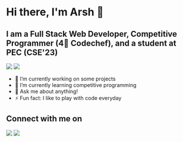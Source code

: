 # Hi there, I'm Arsh 👋

## I am a Full Stack Web Developer, Competitive Programmer (4🌟 Codechef), and a student at PEC (CSE'23)

<!--
**Arsh-Kashyap/Arsh-Kashyap** is a ✨ _special_ ✨ repository because its `README.md` (this file) appears on your GitHub profile.-->
<img src="https://github-readme-stats.vercel.app/api?color=blue&username=Arsh-Kashyap&count_private=true&show_icons=true&theme=algolia">
<img src="https://github-readme-stats.vercel.app/api/top-langs/?username=Arsh-Kashyap&layout=compact&count_private=true&show_icons=true&theme=algolia" />

- 🔭 I’m currently working on some projects
- 🌱 I’m currently learning competitive programming
- 💬 Ask me about anything!
- ⚡ Fun fact: I like to play with code everyday

## Connect with me on
<a href="https://www.linkedin.com/in/arsh-kashyap/"><img src="https://img.icons8.com/fluent/48/000000/linkedin.png" style="max-width:100%;"></a> <a href="https://github.com/Arsh-Kashyap"><img src="https://img.icons8.com/fluent/48/000000/github.png" style="max-width:100%;"></a>
